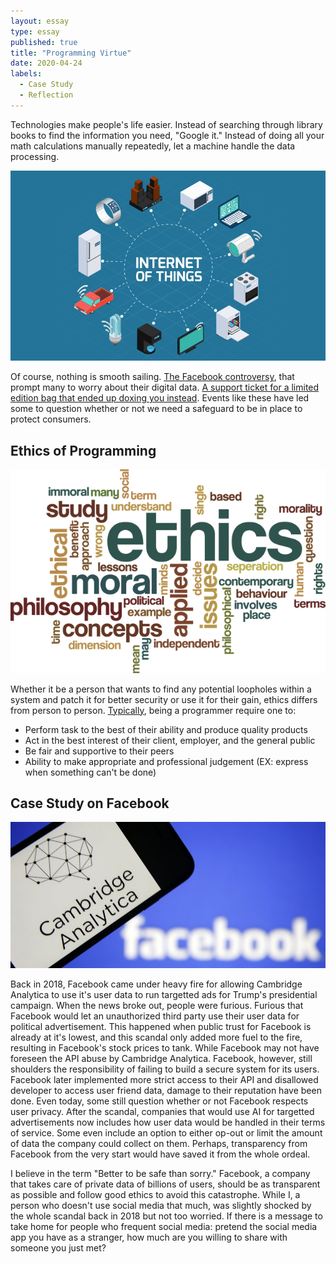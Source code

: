 ```yaml
---
layout: essay
type: essay
published: true
title: "Programming Virtue"
date: 2020-04-24
labels:
  - Case Study
  - Reflection
---
```

Technologies make people's life easier. Instead of searching through library books to find the information you need, "Google it." Instead of doing all your math calculations manually repeatedly, let a machine handle the data processing.

<img class = "ui floated image" src = "/images/essay/2020-04-24/iot.jpg">

Of course, nothing is smooth sailing. [The Facebook controversy](https://www.theguardian.com/technology/live/2018/apr/10/mark-zuckerberg-testimony-live-congress-facebook-cambridge-analytica), that prompt many to worry about their digital data. [A support ticket for a limited edition bag that ended up doxing you instead](https://kotaku.com/bethesda-support-leaks-fallout-76-customer-names-addre-1830892930). Events like these have led some to question whether or not we need a safeguard to be in place to protect consumers.

## Ethics of Programming

<img class = "ui floated image" src = "/images/essay/2020-04-24/ethics.png">

Whether it be a person that wants to find any potential loopholes within a system and patch it for better security or use it for their gain, ethics differs from person to person. [Typically](https://www.acm.org/code-of-ethics), being a programmer require one to:
* Perform task to the best of their ability and produce quality products
* Act in the best interest of their client, employer, and the general public
* Be fair and supportive to their peers
* Ability to make appropriate and professional judgement (EX: express when something can't be done)

## Case Study on Facebook

<img class = "ui floated image" src = "/images/essay/2020-04-24/fb_and_ca.jpg">

Back in 2018, Facebook came under heavy fire for allowing Cambridge Analytica to use it's user data to run targetted ads for Trump's presidential campaign. When the news broke out, people were furious. Furious that Facebook would let an unauthorized third party use their user data for political advertisement. This happened when public trust for Facebook is already at it's lowest, and this scandal only added more fuel to the fire, resulting in Facebook's stock prices to tank. While Facebook may not have foreseen the API abuse by Cambridge Analytica. Facebook, however, still shoulders the responsibility of failing to build a secure system for its users. Facebook later implemented more strict access to their API and disallowed developer to access user friend data, damage to their reputation have been done. Even today, some still question whether or not Facebook respects user privacy.
After the scandal, companies that would use AI for targetted advertisements now includes how user data would be handled in their terms of service. Some even include an option to either op-out or limit the amount of data the company could collect on them. Perhaps, transparency from Facebook from the very start would have saved it from the whole ordeal.

I believe in the term "Better to be safe than sorry." Facebook, a company that takes care of private data of billions of users, should be as transparent as possible and follow good ethics to avoid this catastrophe. While I, a person who doesn't use social media that much, was slightly shocked by the whole scandal back in 2018 but not too worried. If there is a message to take home for people who frequent social media: pretend the social media app you have as a stranger, how much are you willing to share with someone you just met?
